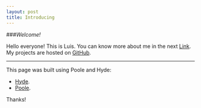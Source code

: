 ```yaml
---
layout: post
title: Introducing
---
```


###*Welcome!* 

Hello everyone! This is Luis. You can know more about me in the next [Link](http://ozos.github.io/about/). My projects are hosted on [GitHub](https://github.com/ozos).

-----

This page was built using Poole and Hyde:

* [Hyde](http://hyde.getpoole.com).
* [Poole](https://github.com/poole).

Thanks!
